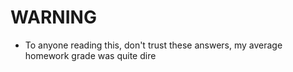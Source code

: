 # WARNING

- To anyone reading this, don't trust these answers, my average homework grade was quite dire
